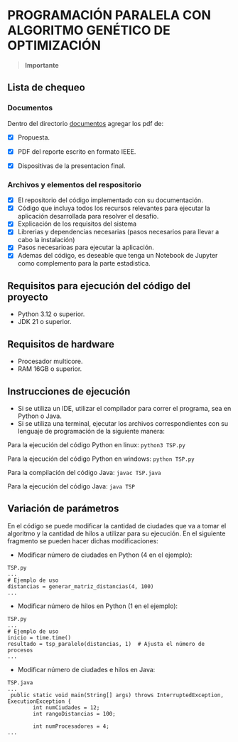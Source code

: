 # PROGRAMACIÓN PARALELA CON ALGORITMO GENÉTICO DE OPTIMIZACIÓN

> **Importante** 

## Lista de chequeo

### Documentos

Dentro del directorio [documentos](documentos/) agregar los pdf de:
- [x] Propuesta.
- [x] PDF del reporte escrito en formato IEEE.
- [x] Dispositivas de la presentacion final.


### Archivos y elementos del respositorio

- [x] El repositorio del código implementado con su documentación. 
- [x] Código que incluya todos los recursos relevantes para ejecutar la aplicación desarrollada para resolver el desafío. 
- [x] Explicación de los requisitos del sistema
- [x] Librerias y dependencias necesarias (pasos necesarios para llevar a cabo la instalación)
- [x] Pasos necesarioas para ejecutar la aplicación.
- [x] Ademas del código, es deseable que tenga un Notebook de Jupyter como complemento para la parte estadistica.

## Requisitos para ejecución del código del proyecto
- Python 3.12 o superior.
- JDK 21 o superior.

## Requisitos de hardware
- Procesador multicore.
- RAM 16GB o superior.

## Instrucciones de ejecución
- Si se utiliza un IDE, utilizar el compilador para correr el programa, sea en Python o Java.
- Si se utiliza una terminal, ejecutar los archivos correspondientes con su lenguaje de programación de la siguiente manera:

Para la ejecución del código Python en linux:
`python3 TSP.py`

Para la ejecución del código Python en windows:
`python TSP.py`

Para la compilación del código Java:
`javac TSP.java`

Para la ejecución del código Java:
`java TSP`

 ## Variación de parámetros
 En el código se puede modificar la cantidad de ciudades que va a tomar el algoritmo y la cantidad de hilos a utilizar para su ejecución. En el siguiente fragmento se pueden hacer dichas modificaciones:

- Modificar número de ciudades en Python (4 en el ejemplo):
```pyhon
TSP.py
...
# Ejemplo de uso
distancias = generar_matriz_distancias(4, 100)
...
```
 - Modificar número de hilos en Python (1 en el ejemplo):
```
TSP.py
...
# Ejemplo de uso
inicio = time.time()
resultado = tsp_paralelo(distancias, 1)  # Ajusta el número de procesos
...
```
 - Modificar número de ciudades e hilos en Java:
```
TSP.java
...
 public static void main(String[] args) throws InterruptedException, ExecutionException {
        int numCiudades = 12;
        int rangoDistancias = 100;

        int numProcesadores = 4;
...
```
